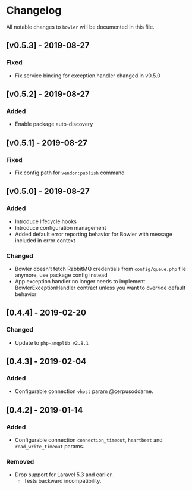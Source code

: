 # Changelog
All notable changes to `bowler` will be documented in this file.

## [v0.5.3] - 2019-08-27
### Fixed
- Fix service binding for exception handler changed in v0.5.0

## [v0.5.2] - 2019-08-27
### Added
- Enable package auto-discovery

## [v0.5.1] - 2019-08-27
### Fixed
- Fix config path for `vendor:publish` command

## [v0.5.0] - 2019-08-27
### Added
- Introduce lifecycle hooks
- Introduce configuration management
- Added default error reporting behavior for Bowler with message included in error context

### Changed
- Bowler doesn't fetch RabbitMQ credentials from `config/queue.php` file anymore, use package config instead
- App exception handler no longer needs to implement BowlerExceptionHandler contract unless you want to override default behavior

## [0.4.4] - 2019-02-20
### Changed
- Update to `php-amqplib v2.8.1`

## [0.4.3] - 2019-02-04
### Added
- Configurable connection `vhost` param @cerpusoddarne.

## [0.4.2] - 2019-01-14
### Added
- Configurable connection `connection_timeout`, `heartbeat` and `read_write_timeout` params.

### Removed
- Drop support for Laravel 5.3 and earlier.
   - Tests backward incompatibility.
